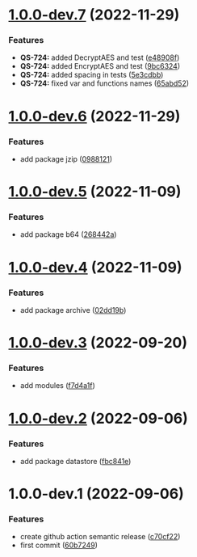# [1.0.0-dev.7](https://github.com/jaak-ai/jaak-dabos/compare/v1.0.0-dev.6...v1.0.0-dev.7) (2022-11-29)


### Features

* **QS-724:** added DecryptAES and test ([e48908f](https://github.com/jaak-ai/jaak-dabos/commit/e48908f14af714b380eb71ff42c09f37711f4203))
* **QS-724:** added EncryptAES and test ([9bc6324](https://github.com/jaak-ai/jaak-dabos/commit/9bc6324eb909d633467e302f54dad57b5d77a6d0))
* **QS-724:** added spacing in tests ([5e3cdbb](https://github.com/jaak-ai/jaak-dabos/commit/5e3cdbb7422dd7b6c0d1dfc02145c2748a395e91))
* **QS-724:** fixed var and functions names ([65abd52](https://github.com/jaak-ai/jaak-dabos/commit/65abd5261eefcc62c5cbc365fd7d89a840949bc8))

# [1.0.0-dev.6](https://github.com/jaak-ai/jaak-dabos/compare/v1.0.0-dev.5...v1.0.0-dev.6) (2022-11-29)


### Features

* add package jzip ([0988121](https://github.com/jaak-ai/jaak-dabos/commit/0988121b2644ad207535bb9ae53f0b3cbcaa6a46))

# [1.0.0-dev.5](https://github.com/jaak-ai/jaak-dabos/compare/v1.0.0-dev.4...v1.0.0-dev.5) (2022-11-09)


### Features

* add package b64 ([268442a](https://github.com/jaak-ai/jaak-dabos/commit/268442a03dd699af85ea0bef61346c873675f089))

# [1.0.0-dev.4](https://github.com/jaak-ai/jaak-dabos/compare/v1.0.0-dev.3...v1.0.0-dev.4) (2022-11-09)


### Features

* add package archive ([02dd19b](https://github.com/jaak-ai/jaak-dabos/commit/02dd19bf1279eba2bdf2145015046ec0abbb1928))

# [1.0.0-dev.3](https://github.com/jaak-ai/jaak-dabos/compare/v1.0.0-dev.2...v1.0.0-dev.3) (2022-09-20)


### Features

* add modules ([f7d4a1f](https://github.com/jaak-ai/jaak-dabos/commit/f7d4a1f5441ebaa9caa445b10746e844bf41cb98))

# [1.0.0-dev.2](https://github.com/jaak-ai/jaak-dabos/compare/v1.0.0-dev.1...v1.0.0-dev.2) (2022-09-06)


### Features

* add package datastore ([fbc841e](https://github.com/jaak-ai/jaak-dabos/commit/fbc841e27bd9f30d73e847fac8126124f546bef7))

# 1.0.0-dev.1 (2022-09-06)


### Features

* create github action semantic release ([c70cf22](https://github.com/jaak-ai/jaak-dabos/commit/c70cf225c47eba1731a3913a83b451fa7e712887))
* first commit ([60b7249](https://github.com/jaak-ai/jaak-dabos/commit/60b72499f9dd84ae15aa23ec7257be8f627893a2))
